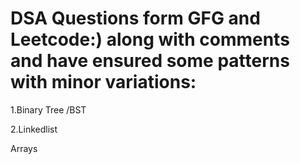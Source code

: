 # DSA Questions form GFG and Leetcode:) along with comments and have ensured some patterns with minor variations:

1.Binary Tree /BST

2.Linkedlist

Arrays
